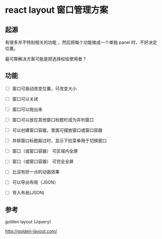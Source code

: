 # react layout 窗口管理方案

## 起源

有很多并不特别相关的功能 ，然后把每个功能做成一个单独 panel 时，不好决定位置。

最可靠解决方案可能是把选择权给使用者 ?

## 功能

- [ ] 窗口可拖动改变位置，可改变大小
- [ ] 窗口可以关闭
- [ ] 窗口可以拖出来
- [ ] 窗口可以放在其他窗口标题栏成为并列窗口
- [ ] 可以创建窗口容器，里面可摆放窗口或窗口容器
- [ ] 并排窗口标题超过时，显示下拉菜单用于切换窗口
- [ ] 窗口（或窗口容器） 可区域内全屏
- [ ] 窗口（或窗口容器） 可完全全屏
- [ ] 比没有好一点的动画效果
- [ ] 可以导出布局（JSON）
- [ ] 导入布局(JSON)


## 参考

golden layout (Jquery)

http://golden-layout.com/

